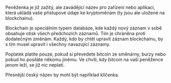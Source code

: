 Peněženka je již zažitý, ale zavádějící název pro zařízení nebo aplikaci, která ukládá vaše přístupové údaje ke kryptoměnám (ty jsou ale uložené na blockchainu).

Blockchain je speciálním typem databáze, kde každý nový záznam v sobě obsahuje otisk všech předchozích záznamů. Tím je chráněna proti dodatečným změnám. Každý, kdo by chtěl upravit záznam blockchainu, by s tím musel upravit i všechny navazující záznamy.

Poplatek platíte pouze, pokud si převedete bitcoin ze směnárny, burzy nebo pokud ho posíláte někomu jinému. Ve chvíli, kdy bitcoin na vaší peněžence jenom leží, se již nic neplatí.

Přesnější český název by mohl být například klíčenka.